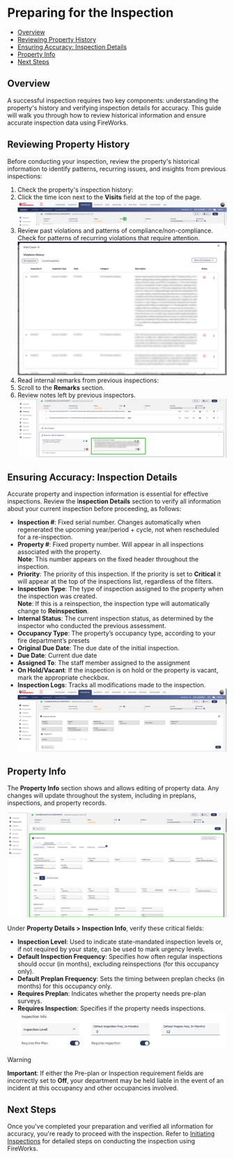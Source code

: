 # Preparing for the Inspection

- [Overview](#overview)
- [Reviewing Property History](#reviewing-property-history)
- [Ensuring Accuracy: Inspection Details](#ensuring-accuracy-inspection-details)
- [Property Info](#property-info)
- [Next Steps](#next-steps)

## Overview

A successful inspection requires two key components: understanding the property's history and verifying inspection details for accuracy. This guide will walk you through how to review historical information and ensure accurate inspection data using FireWorks.

## Reviewing Property History

Before conducting your inspection, review the property's historical information to identify patterns, recurring issues, and insights from previous inspections:

1. Check the property's inspection history:
1.   Click the time icon next to the **Visits** field at the top of the page.![image-20250202-145906.png](./attachments/image-20250202-145906.png)
2.   Review past violations and patterns of compliance/non-compliance. Check for patterns of recurring violations that require attention.![image-20250202-150047.png](./attachments/image-20250202-150047.png)
2. Read internal remarks from previous inspections:
1.   Scroll to the **Remarks** section.
2.   Review notes left by previous inspectors.![image-20250202-150419.png](./attachments/image-20250202-150419.png)

## Ensuring Accuracy: Inspection Details

Accurate property and inspection information is essential for effective inspections. Review the I**nspection Details** section to verify all information about your current inspection before proceeding, as follows:

- **Inspection #**: Fixed serial number. Changes automatically when regenerated the upcoming year/period + cycle, not when rescheduled for a re-inspection.
- **Property #**: Fixed property number. Will appear in all inspections associated with the property.  
**Note**: This number appears on the fixed header throughout the inspection.
- **Priority**: The priority of this inspection. If the priority is set to **Critical** it will appear at the top of the inspections list, regardless of the filters.
- **Inspection Type**: The type of inspection assigned to the property when the inspection was created.  
**Note**: If this is a reinspection, the inspection type will automatically change to **Reinspection**.
- **Internal Status**: The current inspection status, as determined by the inspector who conducted the previous assessment.
- **Occupancy Type**: The property’s occupancy type, according to your fire department’s presets
- **Original Due Date**: The due date of the initial inspection.
- **Due Date**: Current due date
- **Assigned To**: The staff member assigned to the assignment
- **On Hold/Vacant**: If the inspection is on hold or the property is vacant, mark the appropriate checkbox.
- **Inspection Logs**: Tracks all modifications made to the inspection.  
![image-20250202-145227.png](./attachments/image-20250202-145227.png)

## Property Info

The **Property Info** section shows and allows editing of property data. Any changes will update throughout the system, including in preplans, inspections, and property records.

![image-20250202-145711.png](./attachments/image-20250202-145711.png)

Under **Property Details > Inspection Info**, verify these critical fields:

- **Inspection Level**: Used to indicate state-mandated inspection levels or, if not required by your state, can be used to mark urgency levels.
- **Default Inspection Frequency**: Specifies how often regular inspections should occur (in months), excluding reinspections (for this occupancy only).
- **Default Preplan Frequency**: Sets the timing between preplan checks (in months) for this occupancy only.
- **Requires Preplan**: Indicates whether the property needs pre-plan surveys.
- **Requires Inspection**: Specifies if the property needs inspections.  
![image-20250202-145750.png](./attachments/image-20250202-145750.png)

> [!WARNING]
> **Important**: If either the Pre-plan or Inspection requirement fields are incorrectly set to **Off**, your department may be held liable in the event of an incident at this occupancy and other occupancies involved.

## Next Steps

Once you've completed your preparation and verified all information for accuracy, you're ready to proceed with the inspection. Refer to [Initiating Inspections](../inspections/initiating-inspections.md) for detailed steps on conducting the inspection using FireWorks.